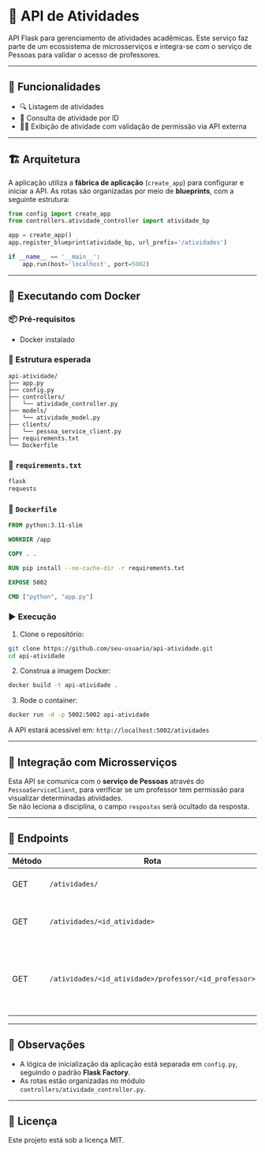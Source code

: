 # 📘 API de Atividades

API Flask para gerenciamento de atividades acadêmicas. Este serviço faz parte de um ecossistema de microsserviços e integra-se com o serviço de Pessoas para validar o acesso de professores.

---

## 📄 Funcionalidades

- 🔍 Listagem de atividades
- 📑 Consulta de atividade por ID
- 🧑‍🏫 Exibição de atividade com validação de permissão via API externa

---

## 🏗️ Arquitetura

A aplicação utiliza a **fábrica de aplicação** (`create_app`) para configurar e iniciar a API. As rotas são organizadas por meio de **blueprints**, com a seguinte estrutura:

```python
from config import create_app
from controllers.atividade_controller import atividade_bp

app = create_app()
app.register_blueprint(atividade_bp, url_prefix='/atividades')

if __name__ == '__main__':
    app.run(host='localhost', port=5002)
```

---

## 🚀 Executando com Docker

### 📦 Pré-requisitos

- Docker instalado

### 📁 Estrutura esperada

```
api-atividade/
├── app.py
├── config.py
├── controllers/
│   └── atividade_controller.py
├── models/
│   └── atividade_model.py
├── clients/
│   └── pessoa_service_client.py
├── requirements.txt
└── Dockerfile
```

### 🧪 `requirements.txt`

```txt
flask
requests
```

### 🐳 `Dockerfile`

```Dockerfile
FROM python:3.11-slim

WORKDIR /app

COPY . .

RUN pip install --no-cache-dir -r requirements.txt

EXPOSE 5002

CMD ["python", "app.py"]
```

### ▶️ Execução

1. Clone o repositório:

```bash
git clone https://github.com/seu-usuario/api-atividade.git
cd api-atividade
```

2. Construa a imagem Docker:

```bash
docker build -t api-atividade .
```

3. Rode o container:

```bash
docker run -d -p 5002:5002 api-atividade
```

A API estará acessível em: `http://localhost:5002/atividades`

---

## 🔗 Integração com Microsserviços

Esta API se comunica com o **serviço de Pessoas** através do `PessoaServiceClient`, para verificar se um professor tem permissão para visualizar determinadas atividades.  
Se não leciona a disciplina, o campo `respostas` será ocultado da resposta.

---

## 🧪 Endpoints

| Método | Rota                                                   | Descrição                                                                 |
|--------|--------------------------------------------------------|---------------------------------------------------------------------------|
| GET    | `/atividades/`                                         | Lista todas as atividades                                                |
| GET    | `/atividades/<id_atividade>`                           | Retorna uma atividade específica                                         |
| GET    | `/atividades/<id_atividade>/professor/<id_professor>` | Retorna a atividade filtrando dados com base no professor                |

---

## 📌 Observações

- A lógica de inicialização da aplicação está separada em `config.py`, seguindo o padrão **Flask Factory**.
- As rotas estão organizadas no módulo `controllers/atividade_controller.py`.

---

## 📜 Licença

Este projeto está sob a licença MIT.

